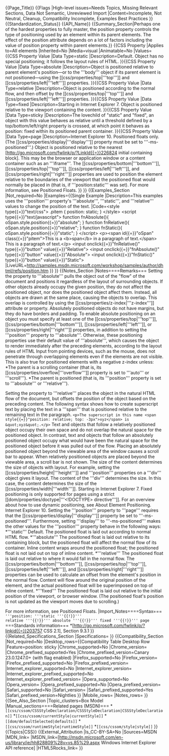 {{Page_Title}}
{{Flags
|High-level issues=Needs Topics, Missing Relevant Sections, Data Not Semantic, Unreviewed Import
|Content=Incomplete, Not Neutral, Cleanup, Compatibility Incomplete, Examples Best Practices
}}
{{Standardization_Status}}
{{API_Name}}
{{Summary_Section|Perhaps one of the hardest properties to fully master, the position property controls the type of positioning used by an element within its parent elements. The effect of the position attribute depends on a lot of factors including the value of position property within parent elements.}}
{{CSS Property
|Applies to=All elements
|Inherited=No
|Media=visual
|Animatable=No
|Values={{CSS Property Value
|Data Type=static
|Description=Default. Object has no special positioning; it follows the layout rules of HTML.
}}{{CSS Property Value
|Data Type=absolute
|Description=Object is positioned relative to parent element's position—or to the '''body''' object if its parent element is not positioned—using the [[css/properties/top|'''top''']] and [[css/properties/left|'''left''']] properties.
}}{{CSS Property Value
|Data Type=relative
|Description=Object is positioned according to the normal flow, and then offset by the [[css/properties/top|'''top''']] and [[css/properties/left|'''left''']] properties.
}}{{CSS Property Value
|Data Type=fixed
|Description=Starting in Internet Explorer 7. Object is positioned relative to the viewport containing the content.
}}{{CSS Property Value
|Data Type=sticky
|Description=The lovechild of "static" and "fixed", an object with this value behaves as relative until a threshold defined by a top/bottom/left/right property is crossed, at which point it behaves as position: fixed within its positioned parent container.
}}{{CSS Property Value
|Data Type=page
|Description=Internet Explorer 10. Positioned floats only. (The [[css/properties/display|'''display''']] property must be set to '''-ms-positioned'''.) Object is positioned relative to the nearest [http://go.microsoft.com/fwlink/p/?LinkId{{=}}226824 initial containing block]. This may be the browser or application window or a content container such as an '''iframe'''. The [[css/properties/bottom|'''bottom''']], [[css/properties/top|'''top''']], [[css/properties/left|'''left''']], and [[css/properties/right|'''right''']] properties are used to position the element relative to the boundaries of the viewport that the positioned float would normally be placed in (that is, if '''position:static''' was set). For more information, see Positioned Floats.
}}
}}
{{Examples_Section
|Not_required=No
|Examples={{Single Example
|Description=This examples uses the '''position''' property's '''absolute''', '''static''', and '''relative''' values to change the position of the text.
|Code=&lt;style type{{=}}"text/css"&gt;
.pitem {
	position: static;
}
&lt;/style&gt;
&lt;script type{{=}}"text/javascript"&gt;
function fnAbsolute(){
   oSpan.style.position{{=}}"absolute";
}
function fnRelative(){
   oSpan.style.position{{=}}"relative";
}
function fnStatic(){
   oSpan.style.position{{=}}"static";
}
&lt;/script&gt;
&lt;p&gt;&lt;span id{{=}}"oSpan" class{{=}}"pitem"&gt;This is a &lt;b&gt;span&lt;/b&gt; in a paragraph of text.&lt;/span&gt; 
This is a paragraph of text.&lt;/p&gt;
&lt;input onclick{{=}}"fnRelative()" type{{=}}"button" value{{=}}"Relative"&gt;
&lt;input onclick{{=}}"fnAbsolute()" type{{=}}"button" value{{=}}"Absolute"&gt;
&lt;input onclick{{=}}"fnStatic()" type{{=}}"button" value{{=}}"Static"&gt;
|LiveURL=http://samples.msdn.microsoft.com/workshop/samples/author/dhtml/refs/position.htm
}}
}}
{{Notes_Section
|Notes====Remarks===
Setting the property to '''absolute''' pulls the object out of the "flow" of the document and positions it regardless of the layout of surrounding objects. If other objects already occupy the given position, they do not affect the positioned object, nor does the positioned object affect them. Instead, all objects are drawn at the same place, causing the objects to overlap. This overlap is controlled by using the [[css/properties/z-index|'''z-index''']] attribute or property. Absolutely positioned objects do not have margins, but they do have borders and padding.
To enable absolute positioning on an object you must specify at least one of the [[css/properties/top|'''top''']], [[css/properties/bottom|'''bottom''']], [[css/properties/left|'''left''']], or [[css/properties/right|'''right''']] properties, in addition to setting the '''position''' property to '''absolute'''. Otherwise, these positioning properties use their default value of '''absolute''', which causes the object to render immediately after the preceding elements, according to the layout rules of HTML
Input from pointing devices, such as the mouse, does not penetrate through overlapping elements even if the elements are not visible. This is also true for positioned elements with a negative z-index unless:
*The parent is a scrolling container (that is, its [[css/properties/overflow|'''overflow''']] property is set to '''auto''' or '''scroll''').
*The parent is positioned (that is, its '''position''' property is set to '''absolute''' or '''relative''').

Setting the property to '''relative''' places the object in the natural HTML flow of the document, but offsets the position of the object based on the preceding content. The following syntax shows how to create superscript text by placing the text in a '''span''' that is positioned relative to the remaining text in the paragraph.
 <code>&lt;p&gt;The superscript in this name 
     &lt;span style{{=}}"position: relative; 
     top: -3px"&gt;xyz&lt;/span&gt; is &amp;quot;xyz&amp;quot;.&lt;/p&gt;</code>
Text and objects that follow a relatively positioned object occupy their own space and do not overlap the natural space for the positioned object. In contrast, text and objects that follow an absolutely positioned object occupy what would have been the natural space for the positioned object before it was pulled out of the flow. Placing an absolutely positioned object beyond the viewable area of the window causes a scroll bar to appear. When relatively positioned objects are placed beyond the viewable area, a scroll bar is not shown.
The size of the content determines the size of objects with layout. For example, setting the [[css/properties/height|'''height''']] and '''position''' properties on a '''div''' object gives it layout. The content of the '''div''' determines the size. In this case, the content determines the size of the [[css/properties/width|'''width''']].
Starting in Internet Explorer 7. Fixed positioning is only supported for pages using a strict [[dom/properties/doctype|'''&lt;!DOCTYPE&gt; directive''']].
For an overview about how to use dynamic positioning, see About Element Positioning.
Internet Explorer 10. Setting the '''position''' property to '''page''' requires that the [[css/properties/display|'''display''']] property be set to '''-ms-positioned'''. Furthermore, setting '''display''' to '''-ms-positioned''' makes the other values for the '''position''' property behave in the following ways:
*'''static'''  Default. The positioned float is laid out according to normal HTML flow.
*'''absolute'''  The positioned float is laid out relative to its containing block, but the positioned float will affect the normal flow of its container. Inline content wraps around the positioned float; the positioned float is not laid out on top of inline content.
*'''relative'''  The positioned float is laid out relative to where it would fall in the normal flow. The [[css/properties/bottom|'''bottom''']], [[css/properties/top|'''top''']], [[css/properties/left|'''left''']], and [[css/properties/right|'''right''']] properties can be used to calculate an offset from the element's position in the normal flow. Content will flow around the original position of the element, and the actual positioned float will be superimposed on top of inline content.
*'''fixed'''  The positioned float is laid out relative to the initial position of the viewport, or browser window. (The positioned float's position is not updated as the viewport moves due to scrolling.)

For more information, see Positioned Floats.
|Import_Notes====Syntax===
<code>'''position: '''static '''{{!}}''' relative '''{{!}}''' absolute '''{{!}}''' fixed '''{{!}}''' page</code>
===Standards information===
*[http://go.microsoft.com/fwlink/p/?linkid{{=}}203757 CSS 2.1], Section 9.3.1
}}
{{Related_Specifications_Section
|Specifications=
}}
{{Compatibility_Section
|Not_required=No
|Desktop_rows={{Compatibility Table Desktop Row
|Feature=position: sticky
|Chrome_supported=No
|Chrome_version=
|Chrome_prefixed_supported=Yes
|Chrome_prefixed_version=Canary 23.0.1247.0+ (with flag enabled)
|Firefox_supported=No
|Firefox_version=
|Firefox_prefixed_supported=No
|Firefox_prefixed_version=
|Internet_explorer_supported=No
|Internet_explorer_version=
|Internet_explorer_prefixed_supported=No
|Internet_explorer_prefixed_version=
|Opera_supported=No
|Opera_version=
|Opera_prefixed_supported=No
|Opera_prefixed_version=
|Safari_supported=No
|Safari_version=
|Safari_prefixed_supported=Yes
|Safari_prefixed_version=Nightlies
}}
|Mobile_rows=
|Notes_rows=
}}
{{See_Also_Section
|Topic_clusters=Box Model
|Manual_sections====Related pages (MSDN)===
*<code>[[css/cssom/CSSStyleDeclaration/CSSStyleDeclaration|CSSStyleDeclaration]]</code>
*<code>[[css/cssom/currentStyle|currentStyle]]</code>
*<code>[[dom/defaultSelected|defaults]]</code>
*<code>[[css/cssom/runtimeStyle|runtimeStyle]]</code>
*<code>[[css/cssom/style|style]]</code>
}}
{{Topics|CSS}}
{{External_Attribution
|Is_CC-BY-SA=No
|Sources=MSDN
|MDN_link=
|MSDN_link=[http://msdn.microsoft.com/en-us/library/ie/hh828809%28v=vs.85%29.aspx Windows Internet Explorer API reference]
|HTML5Rocks_link=
}}